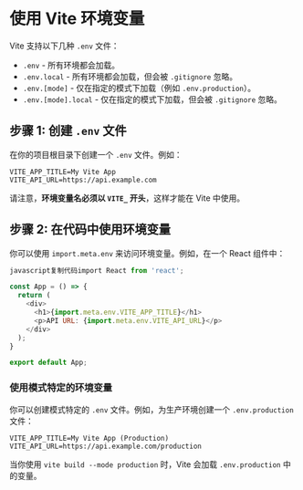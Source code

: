 # 使用 Vite 环境变量

Vite 支持以下几种 `.env` 文件：

- `.env` - 所有环境都会加载。
- `.env.local` - 所有环境都会加载，但会被 `.gitignore` 忽略。
- `.env.[mode]` - 仅在指定的模式下加载（例如 `.env.production`）。
- `.env.[mode].local` - 仅在指定的模式下加载，但会被 `.gitignore` 忽略。



## 步骤 1: 创建 `.env` 文件

在你的项目根目录下创建一个 `.env` 文件。例如：

```env
VITE_APP_TITLE=My Vite App
VITE_API_URL=https://api.example.com
```

请注意，**环境变量名必须以 `VITE_` 开头**，这样才能在 Vite 中使用。

## 步骤 2: 在代码中使用环境变量

你可以使用 `import.meta.env` 来访问环境变量。例如，在一个 React 组件中：

```javascript
javascript复制代码import React from 'react';

const App = () => {
  return (
    <div>
      <h1>{import.meta.env.VITE_APP_TITLE}</h1>
      <p>API URL: {import.meta.env.VITE_API_URL}</p>
    </div>
  );
}

export default App;
```



### 使用模式特定的环境变量

你可以创建模式特定的 `.env` 文件。例如，为生产环境创建一个 `.env.production` 文件：

```env
VITE_APP_TITLE=My Vite App (Production)
VITE_API_URL=https://api.example.com/production
```

当你使用 `vite build --mode production` 时，Vite 会加载 `.env.production` 中的变量。




